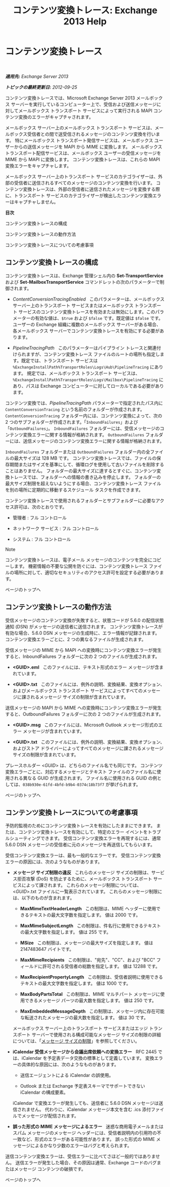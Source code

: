 ﻿---
title: 'コンテンツ変換トレース: Exchange 2013 Help'
TOCTitle: コンテンツ変換トレース
ms:assetid: eb9c7df2-9093-49f9-aa4f-044909bd2225
ms:mtpsurl: https://technet.microsoft.com/ja-jp/library/Bb397226(v=EXCHG.150)
ms:contentKeyID: 49896538
ms.date: 04/24/2018
mtps_version: v=EXCHG.150
ms.translationtype: HT
---

# コンテンツ変換トレース

 

_**適用先:** Exchange Server 2013_

_**トピックの最終更新日:** 2012-09-25_

コンテンツ変換トレースでは、Microsoft Exchange Server 2013 メールボックス サーバーを実行しているコンピューター上で、受信および送信メッセージに対してメールボックス トランスポート サービスによって実行される MAPI コンテンツ変換のエラーがキャプチャされます。

メールボックス サーバー上のメールボックス トランスポート サービスは、メールボックス受信者との間で送受信されるメッセージのコンテンツ変換を行います。 特にメールボックス トランスポート発信サービスは、メールボックス ユーザーからの送信メッセージを MAPI から MIME に変換します。 メールボックス トランスポート配信サービスは、メールボックス ユーザーの受信メッセージを MIME から MAPI に変換します。 コンテンツ変換トレースは、これらの MAPI 変換エラーをキャプチャします。

メールボックス サーバー上のトランスポート サービスのカテゴライザーは、外部の受信者に送信されるすべてのメッセージのコンテンツ変換を行います。 コンテンツ変換トレースは、外部の受信者に送信されたメッセージを変換する際に、トランスポート サービスのカテゴライザーが検出したコンテンツ変換エラーはキャプチャしません。

**目次**

コンテンツ変換トレースの構成

コンテンツ変換トレースの動作方法

コンテンツ変換トレースについての考慮事項

## コンテンツ変換トレースの構成

コンテンツ変換トレースは、Exchange 管理シェル内の **Set-TransportService** および **Set-MailboxTransportService** コマンドレットの次のパラメーターで制御されます。

  - *ContentConversionTracingEnabled*   このパラメーターは、メールボックス サーバー上のトランスポート サービスまたはメールボックス トランスポート サービスのコンテンツ変換トレースを有効または無効にします。このパラメーターの有効な値は、`$true` および `$false` です。既定値は `$false` です。 ユーザーの Exchange 組織に複数のメールボックス サーバーがある場合、各メールボックス サーバーでコンテンツ変換トレースを有効にする必要があります。

  - *PipelineTracingPath*   このパラメーターはパイプライン トレースと関連付けられますが、コンテンツ変換トレース ファイルのルートの場所も指定します。既定では、トランスポート サービスは `%ExchangeInstallPath%TransportRoles\Logs\Hub\PipelineTracing` にあります。 規定では、メールボックス トランスポート サービスは、`%ExchangeInstallPath%TransportRoles\Logs\Mailbox\PipelineTracing` にあり、パスは Exchange コンピューターに対してローカルである必要があります。

コンテンツ変換では、*PipelineTracingPath* パラメーターで指定されたパス内に `ContentConversionTracing` という名前のフォルダーが作成されます。`ContentConversionTracing` フォルダー内には、コンテンツ変換によって、次の 2 つのサブフォルダーが作成されます。「`InboundFailures`」および「`OutboundFailures`」。 `InboundFailures` フォルダーには、受信メッセージのコンテンツ変換エラーに関する情報が格納されます。 `OutboundFailures` フォルダーには、送信メッセージのコンテンツ変換エラーに関する情報が格納されます。

`InboundFailures` フォルダーまたは `OutboundFailures` フォルダー内の全ファイルの最大サイズは 128 MB です。 コンテンツ変換トレースでは、ファイルの保存期間またはサイズを基準にして、循環ログを使用して古いファイルを削除することはありません。 フォルダーの最大サイズに達するとすぐに、コンテンツ変換トレースでは、フォルダーへの情報の書き込みを停止します。 フォルダーの最大サイズ制限を超えないようにする場合、コンテンツ変換トレース ファイルを別の場所に定期的に移動するスケジュール タスクを作成できます。

コンテンツ変換トレースで使用されるフォルダーとサブフォルダーに必要なアクセス許可は、次のとおりです。

  - 管理者 : フル コントロール

  - ネットワーク サービス : フル コントロール

  - システム : フル コントロール


> [!NOTE]
> コンテンツ変換トレースは、電子メール メッセージのコンテンツを完全にコピーします。 機密情報の不要な公開を防ぐには、コンテンツ変換トレース ファイルの場所に対して、適切なセキュリティのアクセス許可を設定する必要があります。



ページのトップへ

## コンテンツ変換トレースの動作方法

受信メッセージのコンテンツ変換が失敗すると、状態コードが 5.6.0 の配信状態通知 (DSN) がメッセージの送信者に送信されます。 コンテンツ変換トレースが有効な場合、5.6.0 DSN メッセージの生成時に、エラー情報が記録されます。 コンテンツ変換エラーごとに、2 つの異なるファイルが生成されます。

受信メッセージの MIME から MAPI への変換時にコンテンツ変換エラーが発生すると、InboundFailures フォルダーに次の 2 つのファイルが生成されます。

  - **\<GUID\>.eml**   このファイルには、テキスト形式のエラー メッセージが含まれています。

  - **\<GUID\>.txt**   このファイルには、例外の説明、変換結果、変換オプション、およびメールボックス トランスポート サービスによってすべてのメッセージに課されるメッセージ サイズの制限が含まれています。

送信メッセージの MAPI から MIME への変換時にコンテンツ変換エラーが発生すると、OutboundFailures フォルダーに次の 2 つのファイルが生成されます。

  - **\<GUID\>.msg**   このファイルには、Microsoft Outlook メッセージ形式のエラー メッセージが含まれています。

  - **\<GUID\>.txt**   このファイルには、例外の説明、変換結果、変換オプション、およびストア ドライバーによってすべてのメッセージに課されるメッセージ サイズの制限が含まれています。

プレースホルダー \<*GUID*\> は、どちらのファイル名でも同じです。 コンテンツ変換エラーごとに、対応するメッセージとテキスト ファイルのファイル名に使用される異なる GUID が生成されます。 ファイル名に使用される GUID の例としては、`038b930e-61fd-4bfd-b9b4-0374c18b73f7` が挙げられます。

ページのトップへ

## コンテンツ変換トレースについての考慮事項

予防的監視のためにコンテンツ変換トレースを有効にしたままにできます。 または、コンテンツ変換トレースを有効にして、特定のエラー イベントをトラブルシューティングできます。 受信コンテンツ変換エラーを再現するには、通常 5.6.0 DSN メッセージの受信者に元のメッセージを再送信してもらいます。

受信コンテンツ変換エラーは、最も一般的なエラーです。 受信コンテンツ変換エラーの原因には、次のようなものがあります。

  - **メッセージ サイズ制限の違反**   これらのメッセージ サイズの制限は、サービス拒否攻撃 (DoS) を防止するために、メールボックス トランスポート サービスによって課されます。 これらのメッセージ制限については、\<*GUID*\>.txt ファイルに一覧表示されています。 これらのメッセージ制限には、以下のものが含まれます。
    
      - **MaxMimeTextHeaderLength**   この制限は、MIME ヘッダーに使用できるテキストの最大文字数を指定します。 値は 2000 です。
    
      - **MaxMimeSubjectLength**   この制限は、件名行に使用できるテキストの最大文字数を指定します。 値は 255 です。
    
      - **MSize**   この制限は、メッセージの最大サイズを指定します。 値は 2147483647 バイトです。
    
      - **MaxMimeRecipients**   この制限は、"宛先"、"CC"、および "BCC" フィールドに許可される受信者の総数を指定します。 値は 12288 です。
    
      - **MaxRecipientPropertyLength**   この制限は、受信者説明に使用できるテキストの最大文字数を指定します。 値は 1000 です。
    
      - **MaxBodyPartsTotal**   この制限は、MIME マルチパート メッセージに使用できるメッセージ パーツの最大数を指定します。 値は 250 です。
    
      - **MaxEmbeddedMessageDepth**   この制限は、メッセージ内に存在可能な転送されたメッセージの最大数を指定します。 値は 30 です。
    
    メールボックス サーバー上のトランスポート サービスまたはエッジ トランスポート サーバーで使用される構成可能なメッセージ サイズの制限の詳細については、「[メッセージ サイズの制限](message-size-limits-exchange-2013-help.md)」を参照してください。

  - **iCalendar 受信メッセージから会議出席依頼への変換エラー**   RFC 2445 では、iCalendar を予定表データ交換の標準として定義しています。 変換エラーの具体的な原因には、次のようなものがあります。
    
      - 送信エージェントによる iCalendar の誤使用。
    
      - Outlook または Exchange 予定表スキーマでサポートできない iCalendar の構成要素。
    
    iCalendar で変換エラーが発生しても、送信者に 5.6.0 DSN メッセージは送信されません。 代わりに、iCalendar メッセージ本文を含む .ics 添付ファイルでメッセージが配信されます。

  - **誤った形式の MIME メッセージによるエラー**   迷惑な商用電子メールまたはスパム メッセージのメッセージ ヘッダーには、受信者説明内の引用符の不一致など、形式のエラーがある可能性があります。 誤った形式の MIME メッセージによるかなり少数のエラーはバグと考えられます。

送信コンテンツ変換エラーは、受信エラーに比べてさほど一般的ではありません。 送信エラーが発生した場合、その原因は通常、Exchange コードのバグまたはメッセージ コンテンツの破損です。

ページのトップへ

